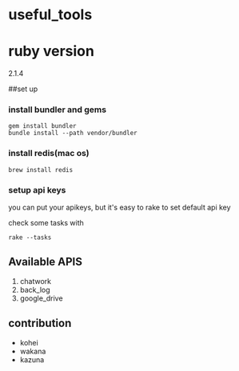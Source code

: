 # useful_tools

# ruby version
2.1.4

##set up

### install bundler and gems
```
gem install bundler
bundle install --path vendor/bundler
```

### install redis(mac os)

```
brew install redis
```

### setup api keys
you can put your apikeys, but it's easy to rake to set default api key

check some tasks with

```
rake --tasks
```

## Available APIS
1. chatwork
2. back_log
3. google_drive

## contribution
- kohei
- wakana
- kazuna

